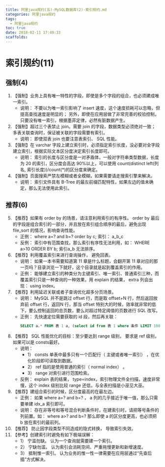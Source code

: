 ```yaml
---
title: 阿里java规约(五)-MySQL数据库(2)-索引规约.md
categories: 阿里java规约
tags:
  - 阿里java规约
toc: true
date: 2018-02-11 17:49:33
scaffolds:
---
```

# 索引规约(11)
## 强制(4)
1. 【强制】业务上具有唯一特性的字段，即使是多个字段的组合，也必须建成唯一索引。
    * 说明： 不要以为唯一索引影响了 insert 速度，这个速度损耗可以忽略，但提高查找速度是明显的； 另外，即使在应用层做了非常完善的校验控制，只要没有唯一索引，根据墨菲定律，必然有脏数据产生。
2. 【强制】超过三个表禁止 join。需要 join 的字段，数据类型必须绝对一致； 多表关联查询时，保证被关联的字段需要有索引。
    * 说明： 即使双表 join 也要注意表索引、 SQL 性能。
3. 【强制】在 varchar 字段上建立索引时，必须指定索引长度，没必要对全字段建立索引，根据实际文本区分度决定索引长度即可。
    * 说明： 索引的长度与区分度是一对矛盾体，一般对字符串类型数据，长度为 20 的索引，区分度会高达 90%以上，可以使用 count(distinct left(列名, 索引长度))/count(*)的区分度来确定。
4. 【强制】页面搜索严禁左模糊或者全模糊，如果需要请走搜索引擎来解决。
    * 说明： 索引文件具有 B-Tree 的最左前缀匹配特性，如果左边的值未确定，那么无法使用此索引。

## 推荐(6)
5. 【推荐】如果有 order by 的场景，请注意利用索引的有序性。 order by 最后的字段是组合索引的一部分，并且放在索引组合顺序的最后，避免出现 file_sort 的情况，影响查询性能。
    * 正例： where a=? and b=? order by c; 索引： a_b_c
    * 反例： 索引中有范围查找，那么索引有序性无法利用，如： WHERE a>10 ORDER BY b; 索引a_b 无法排序。
6. 【推荐】利用覆盖索引来进行查询操作， 避免回表。
    * 说明： 如果一本书需要知道第 11 章是什么标题，会翻开第 11 章对应的那一页吗？目录浏览一下就好，这个目录就是起到覆盖索引的作用。
    * 正例： 能够建立索引的种类分为主键索引、唯一索引、普通索引三种，而覆盖索引只是一种查询的一种效果，用 explain 的结果， extra 列会出现： using index。
7. 【推荐】利用延迟关联或者子查询优化超多分页场景。
    * 说明： MySQL 并不是跳过 offset 行，而是取 offset+N 行，然后返回放弃前 offset 行，返回N 行，那当 offset 特别大的时候，效率就非常的低下，要么控制返回的总页数，要么对超过特定阈值的页数进行 SQL 改写。
    * 正例： 先快速定位需要获取的 id 段，然后再关联：
        ```sql
        SELECT a.* FROM 表 1 a, (select id from 表 1 where 条件 LIMIT 100000,20 ) b where a.id=b.id
        ```
8. 【推荐】 SQL 性能优化的目标：至少要达到 range 级别， 要求是 ref 级别， 如果可以是 consts最好。
    * 说明：
        * 1） consts 单表中最多只有一个匹配行（ 主键或者唯一索引） ，在优化阶段即可读取到数据。
        * 2） ref 指的是使用普通的索引（ normal index） 。
        * 3） range 对索引进行范围检索。
    * 反例： explain 表的结果， type=index，索引物理文件全扫描，速度非常慢，这个 index 级别比较 range 还低，与全表扫描是小巫见大巫。
9. 【推荐】建组合索引的时候，区分度最高的在最左边。
    * 正例： 如果 where a=? and b=? ， a 列的几乎接近于唯一值，那么只需要单建 idx_a 索引即可。
    * 说明： 存在非等号和等号混合判断条件时，在建索引时，请把等号条件的列前置。如： where a>? and b=? 那么即使 a 的区分度更高，也必须把 b 放在索引的最前列。
10. 【推荐】 防止因字段类型不同造成的隐式转换， 导致索引失效。
11. 【参考】创建索引时避免有如下极端误解：
    * 1） 宁滥勿缺。 认为一个查询就需要建一个索引。
    * 2） 宁缺勿滥。 认为索引会消耗空间、严重拖慢更新和新增速度。
    * 3） 抵制惟一索引。 认为业务的惟一性一律需要在应用层通过“先查后插”方式解决。